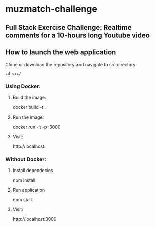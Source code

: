 # muzmatch-challenge
Full Stack Exercise Challenge: Realtime comments for a 10-hours long Youtube video
---
## How to launch the web application

Clone or download the repository and navigate to src directory:

    cd src/

### Using Docker:
1. Build the image:

    docker build -t <app-name> .

2. Run the image:
  
    docker run -it -p <your-port>:3000 <app-name>
 
3. Visit:

    http://localhost:<your-port>

### Without Docker:
1. Install dependecies

    npm install

2. Run application

    npm start
3. Visit:

    http://localhost:3000
